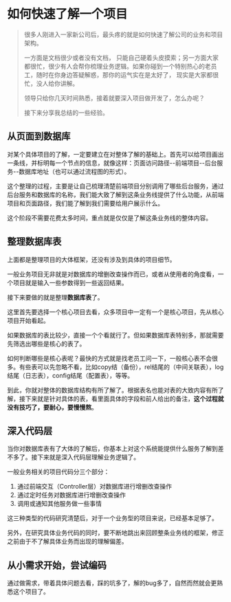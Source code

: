# 如何快速了解一个项目

> 很多人刚进入一家新公司后，最头疼的就是如何快速了解公司的业务和项目架构。
>
> 一方面是文档很少或者没有文档， 只能自己硬着头皮摸索；另一方面大家都很忙，很少有人会帮你梳理业务逻辑。如果你碰到一个特别热心的老员工，随时在你身边答疑解惑，那你的运气实在是太好了， 现实是大家都很忙，没人给你讲解。
>
> 领导只给你几天时间熟悉，接着就要深入项目做开发了，怎么办呢？
>
> 接下来分享我总结的一些经验。



## **从页面到数据库**

对某个具体项目的了解，一定要建立在对整体了解的基础上。首先可以给项目画出一条线，并标明每一个节点的信息，就像这样：页面访问路径--前端项目--后台服务--数据库地址（也可以通过流程图的形式）。

这个整理的过程，主要是让自己梳理清楚前端项目分别调用了哪些后台服务，通过后台服务和数据库的名称，我们能大致了解到这条业务线提供了什么功能，从前端项目和页面路径，我们能了解到我们需要给用户展示什么。

这个阶段不需要花费太多时间，重点就是仅仅是了解这条业务线的整体内容。



## **整理数据库表**

上面都是整理项目的大体框架，还没有涉及到具体的项目细节。

一般业务项目无非就是对数据库的增删改查操作而已，或者从使用者的角度看，一个项目就是输入一些参数得到一些返回结果。

接下来要做的就是整理**数据库表**了。

这里首先要选择一个核心项目去看，众多项目中一定有一个是核心项目，先从核心项目开始看起。

如果数据库的表比较少，直接一个个看就行了。但如果数据库表特别多，那就需要先筛选出哪些是核心的表了。

如何判断哪些是核心表呢？最快的方式就是找老员工问一下，一般核心表不会很多。有些表可以先忽略不看，比如copy结（备份），rel结尾的（中间关联表），log结尾（日志表），config结尾（配置表），等等。

到此，你就对整体的数据库结构有所了解了。根据表名也能对表的大致内容有所了解，接下来就是针对具体的表，看里面具体的字段和前人给出的备注，**这个过程就没有技巧了，要耐心，要慢慢熬**。

## **深入代码层**

当你对数据库表有了大体的了解后，你基本上对这个系统能提供什么服务了解到差不多了。接下来就是深入代码层理解业务逻辑了。

一般业务相关的项目代码分三个部分：

1. 通过前端交互（Controller层）对数据库进行增删改查操作
1. 通过定时任务对数据库进行增删改查操作
1. 调用或通知其他服务做一些事情

这三种类型的代码研究清楚后，对于一个业务型的项目来说，已经基本足够了。

另外，在研究具体业务代码的同时，要不断地跳出来回顾整条业务线的框架，修正之前由于不了解具体业务而出现的理解偏差。

## **从小需求开始，尝试编码**

通过做需求，带着具体问题去看，踩的坑多了，解的bug多了，自然而然就会更熟悉这个项目了。